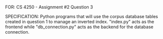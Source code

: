 FOR: CS 4250 - Assignment #2 Question 3

SPECIFICATION: Python programs that will use the corpus database tables
created in question 1 to manage an inverted index. "index.py" acts as the frontend
while "db_connection.py" acts as the backend for the database connection.